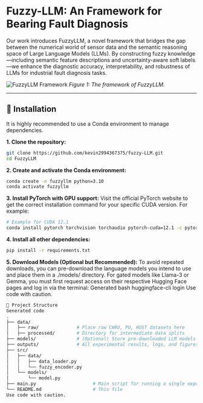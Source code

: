 # Fuzzy-LLM: An Framework for Bearing Fault Diagnosis

Our work introduces FuzzyLLM, a novel framework that bridges the gap between the numerical world of sensor data and the semantic reasoning space of Large Language Models (LLMs). By constructing fuzzy knowledge—including semantic feature descriptions and uncertainty-aware soft labels—we enhance the diagnostic accuracy, interpretability, and robustness of LLMs for industrial fault diagnosis tasks.

![FuzzyLLM Framework](path/to/your/framework_diagram.png) 
*Figure 1: The framework of FuzzyLLM.*

---


## 🔧 Installation

It is highly recommended to use a Conda environment to manage dependencies.

**1. Clone the repository:**
```bash
git clone https://github.com/kevin2994367375/fuzzy-LLM.git
cd FuzzyLLM
```
**2. Create and activate the Conda environment:**
```bash
conda create -n fuzzyllm python=3.10
conda activate fuzzyllm
```
**3. Install PyTorch with GPU support:**
Visit the official PyTorch website to get the correct installation command for your specific CUDA version. For example:
```bash
# Example for CUDA 12.1
conda install pytorch torchvision torchaudio pytorch-cuda=12.1 -c pytorch -c nvidia
```
**4. Install all other dependencies:**
```bash
pip install -r requirements.txt
```
**5. Download Models (Optional but Recommended):**
To avoid repeated downloads, you can pre-download the language models you intend to use and place them in a ./models/ directory. For gated models like Llama-3 or Gemma, you must first request access on their respective Hugging Face pages and log in via the terminal:
Generated bash
huggingface-cli login
Use code with caution.
```bash
📂 Project Structure
Generated code
.
├── data/
│   ├── raw/              # Place raw CWRU, PU, HUST datasets here
│   ├── processed/        # Directory for intermediate data splits
├── models/               # (Optional) Store pre-downloaded LLM models
├── outputs/              # All experimental results, logs, and figures are saved here
├── src/
│   ├── data/
│   │   ├── data_loader.py
│   │   └── fuzzy_encoder.py
│   └── models/
│       └── model.py
├── main.py                     # Main script for running a single experiment
└── README.md                   # This file
Use code with caution.
```
